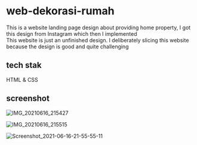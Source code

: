 # web-dekorasi-rumah
This is a website landing page design about providing home property, I got this design from Instagram which then I implemented  
This website is just an unfinished design. I deliberately slicing this website because the design is good and quite challenging 
## tech stak 
HTML & CSS

## screenshot
![IMG_20210616_215427](https://user-images.githubusercontent.com/78966039/122246143-82640d00-cef0-11eb-8b3b-aba991b6ccdc.jpg)

![IMG_20210616_215515](https://user-images.githubusercontent.com/78966039/122246158-855efd80-cef0-11eb-93cf-82dd9f2adaa5.jpg)

![Screenshot_2021-06-16-21-55-55-11](https://user-images.githubusercontent.com/78966039/122246169-87c15780-cef0-11eb-9433-92d8003d0661.png)

